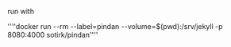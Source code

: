 run with

''''docker run --rm --label=pindan --volume=$(pwd):/srv/jekyll -p 8080:4000 sotirk/pindan''''
